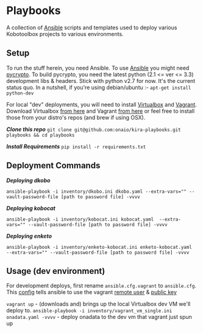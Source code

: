 # Playbooks
A collection of [Ansible][1] scripts and templates used to deploy various Kobotoolbox
projects to various environments.


## Setup
To run the stuff herein, you need Ansible. To use [Ansible][1] you might need [pycrypto][5].
To build pycrypto, you need the latest python (2.1 <= ver <= 3.3) development libs & headers.
Stick with python v2.7 for now. It's the current status quo.
In a nutshell, if you're using debian/ubuntu :- `apt-get install python-dev`

For local "dev" deployments, you will need to install [Virtualbox][3] and [Vagrant][2].
Download Virtualbox [from here][4] and Vagrant [from here][6]
or feel free to install those from your distro's repos (and brew if using OSX).


***Clone this repo***
`git clone git@github.com:onaio/kira-playbooks.git playbooks && cd playbooks`

***Install Requirements***
`pip install -r requirements.txt`


##  Deployment Commands

***Deploying dkobo***

`ansible-playbook -i inventory/dkobo.ini dkobo.yaml --extra-vars="" --vault-password-file [path to password file] -vvvv`

***Deploying kobocat***

`ansible-playbook -i inventory/kobocat.ini kobocat.yaml  --extra-vars="" --vault-password-file [path to password file] -vvvv`

***Deploying enketo***

`ansible-playbook -i inventory/enketo-kobocat.ini enketo-kobocat.yaml  --extra-vars="" --vault-password-file [path to password file] -vvvv`


## Usage (dev environment)
For development deploys, first rename `ansible.cfg.vagrant` to `ansible.cfg`.
This [config][8] tells ansible to use the vagrant [remote user][9] & [public key][7]

`vagrant up` - (downloads and) brings up the local Virtualbox dev VM we'll deploy to.
`ansible-playbook -i inventory/vagrant_vm_single.ini onadata.yaml -vvvv` -
deploy onadata to the dev vm that vagrant just spun up

[1]: http://www.ansible.com
[2]: https://www.vagrantup.com
[3]: https://www.virtualbox.org
[4]: https://www.virtualbox.org/wiki/Downloads
[5]: https://pypi.python.org/pypi/pycrypto
[6]: https://www.vagrantup.com/downloads.html
[7]: https://github.com/mitchellh/vagrant/tree/master/keys
[8]: http://docs.ansible.com/intro_configuration.html
[9]: http://docs.ansible.com/playbooks_intro.html#hosts-and-users
